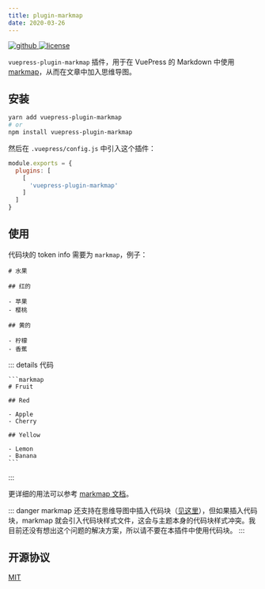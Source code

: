```yaml
---
title: plugin-markmap
date: 2020-03-26
---
```


<p>
  <a href="https://github.com/Renovamen/vuepress-theme-gungnir/tree/main/packages/plugins/markmap" target="_blank">
    <img src="https://img.shields.io/badge/GitHub-vuepress--plugin--markmap-26A2FF?style=flat-square&logo=github" style="display: inline; margin: 0" alt="github">
  </a>
  <a href="https://github.com/Renovamen/vuepress-theme-gungnir/blob/main/packages/plugins/markmap/LICENSE" target="_blank">
    <img src="https://img.shields.io/badge/License-MIT-green?style=flat-square" style="display: inline; margin: 0" alt="license">
  </a>
</p>

`vuepress-plugin-markmap` 插件，用于在 VuePress 的 Markdown 中使用 [markmap](https://github.com/gera2ld/markmap)，从而在文章中加入思维导图。


## 安装

```bash
yarn add vuepress-plugin-markmap
# or
npm install vuepress-plugin-markmap
```

然后在 `.vuepress/config.js` 中引入这个插件：

```js
module.exports = {
  plugins: [
    [
      'vuepress-plugin-markmap'
    ]
  ]
}
```


## 使用

代码块的 token info 需要为 `markmap`，例子：

```markmap
# 水果

## 红的

- 苹果
- 樱桃

## 黄的

- 柠檬
- 香蕉
```

::: details 代码
~~~
```markmap
# Fruit

## Red

- Apple
- Cherry

## Yellow

- Lemon
- Banana
```
~~~
:::

更详细的用法可以参考 [markmap 文档](https://markmap.js.org/repl)。

::: danger
markmap 还支持在思维导图中插入代码块（[见这里](https://markmap.js.org/repl)），但如果插入代码块，markmap 就会引入代码块样式文件，这会与主题本身的代码块样式冲突。我目前还没有想出这个问题的解决方案，所以请不要在本插件中使用代码块。
:::


## 开源协议

[MIT](https://github.com/Renovamen/vuepress-theme-gungnir/blob/main/packages/plugins/markmap/LICENSE)
